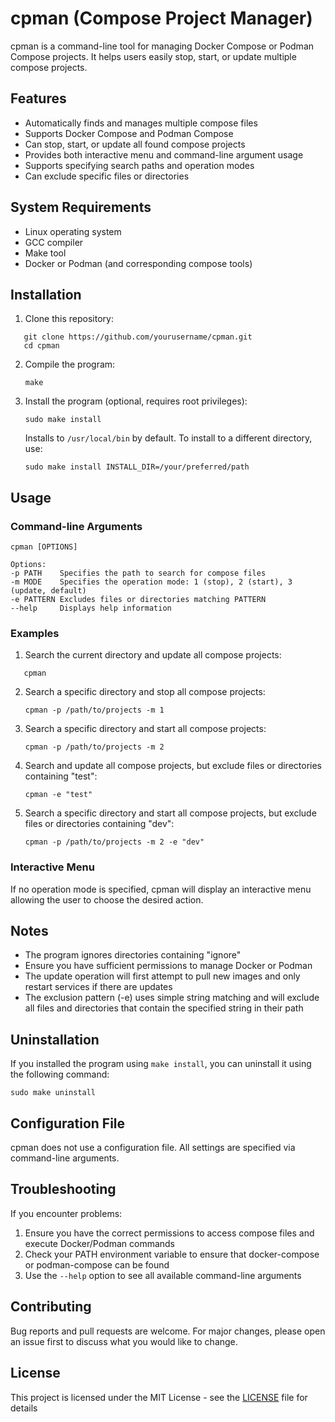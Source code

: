 # cpman (Compose Project Manager)

cpman is a command-line tool for managing Docker Compose or Podman Compose projects. It helps users easily stop, start, or update multiple compose projects.

## Features

- Automatically finds and manages multiple compose files
- Supports Docker Compose and Podman Compose
- Can stop, start, or update all found compose projects
- Provides both interactive menu and command-line argument usage
- Supports specifying search paths and operation modes
- Can exclude specific files or directories

## System Requirements

- Linux operating system
- GCC compiler
- Make tool
- Docker or Podman (and corresponding compose tools)

## Installation

1. Clone this repository:
```
   git clone https://github.com/yourusername/cpman.git
   cd cpman
   ```

2. Compile the program:
   ```
   make
   ```

3. Install the program (optional, requires root privileges):
   ```
   sudo make install
   ```

   Installs to `/usr/local/bin` by default. To install to a different directory, use:
   ```
   sudo make install INSTALL_DIR=/your/preferred/path
   ```

## Usage

### Command-line Arguments

   ```
cpman [OPTIONS]

Options:
  -p PATH    Specifies the path to search for compose files
  -m MODE    Specifies the operation mode: 1 (stop), 2 (start), 3 (update, default)
  -e PATTERN Excludes files or directories matching PATTERN
  --help     Displays help information
```

### Examples

1. Search the current directory and update all compose projects:
```
   cpman
   ```

2. Search a specific directory and stop all compose projects:
   ```
   cpman -p /path/to/projects -m 1
   ```

3. Search a specific directory and start all compose projects:
   ```
   cpman -p /path/to/projects -m 2
   ```

4. Search and update all compose projects, but exclude files or directories containing "test":
   ```
   cpman -e "test"
   ```

5. Search a specific directory and start all compose projects, but exclude files or directories containing "dev":
   ```
   cpman -p /path/to/projects -m 2 -e "dev"
   ```

### Interactive Menu

If no operation mode is specified, cpman will display an interactive menu allowing the user to choose the desired action.

## Notes

- The program ignores directories containing "ignore"
- Ensure you have sufficient permissions to manage Docker or Podman
- The update operation will first attempt to pull new images and only restart services if there are updates
- The exclusion pattern (-e) uses simple string matching and will exclude all files and directories that contain the specified string in their path

## Uninstallation

If you installed the program using `make install`, you can uninstall it using the following command:

   ```
sudo make uninstall
```

## Configuration File

cpman does not use a configuration file. All settings are specified via command-line arguments.

## Troubleshooting

If you encounter problems:
1. Ensure you have the correct permissions to access compose files and execute Docker/Podman commands
2. Check your PATH environment variable to ensure that docker-compose or podman-compose can be found
3. Use the `--help` option to see all available command-line arguments

## Contributing

Bug reports and pull requests are welcome. For major changes, please open an issue first to discuss what you would like to change.

## License

This project is licensed under the MIT License - see the [LICENSE](LICENSE) file for details
